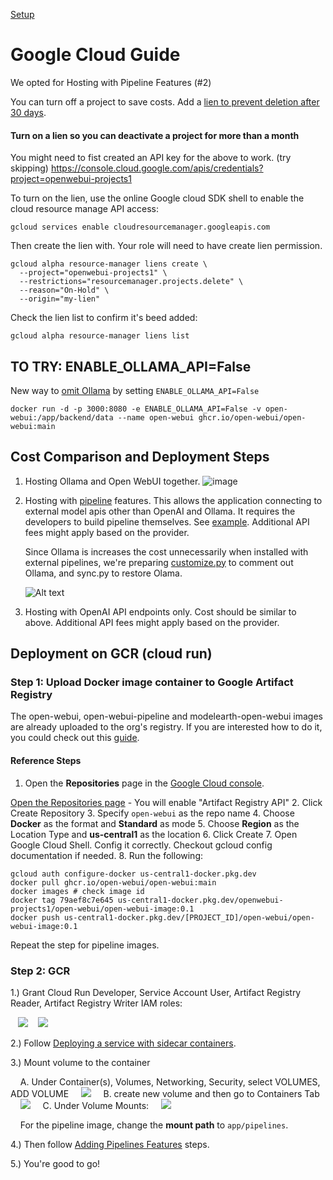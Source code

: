 [Setup](../)
# Google Cloud Guide

We opted for Hosting with Pipeline Features (#2)

You can turn off a project to save costs. Add a [lien to prevent deletion after 30 days](https://cloud.google.com/resource-manager/docs/project-liens#:~:text=To%20place%20a%20lien%20on,See%20more%20code%20actions.&text=Replace%20the%20following%3A,project%20the%20lien%20applies%20to.).

<!--
This was our url prior to turning off.  It didn't work after turning back on.
[test-me-open-webui...](https://test-me-open-webui-oqhgx572oq-uc.a.run.app/auth/)
-->

#### Turn on a lien so you can deactivate a project for more than a month

You might need to fist created an API key for the above to work. (try skipping)
https://console.cloud.google.com/apis/credentials?project=openwebui-projects1

To turn on the lien, use the online Google cloud SDK shell to enable the cloud resource manage API access:

    gcloud services enable cloudresourcemanager.googleapis.com

Then create the lien with. Your role will need to have create lien permission.

    gcloud alpha resource-manager liens create \
      --project="openwebui-projects1" \
      --restrictions="resourcemanager.projects.delete" \
      --reason="On-Hold" \
      --origin="my-lien"

Check the lien list to confirm it's beed added:

    gcloud alpha resource-manager liens list


## TO TRY: ENABLE_OLLAMA_API=False

New way to [omit Ollama](https://github.com/open-webui/open-webui/discussions/1287) by setting `ENABLE_OLLAMA_API=False`

    docker run -d -p 3000:8080 -e ENABLE_OLLAMA_API=False -v open-webui:/app/backend/data --name open-webui ghcr.io/open-webui/open-webui:main



<!-- Turn off with "Shut Down" under Settings
https://console.cloud.google.com/iam-admin/settings?authuser=2&project=openfootprint
-->

## Cost Comparison and Deployment Steps

1. Hosting Ollama and Open WebUI together.
   ![image](./pics/gce-wOllama-cost.png)

2. Hosting with [pipeline](https://docs.openwebui.com/pipelines/) features. This allows the application connecting to external model apis other than OpenAI and Ollama. It requires the developers to build pipeline themselves. See [example](https://github.com/open-webui/pipelines/tree/main/examples/pipelines). Additional API fees might apply based on the provider.

    Since Ollama is increases the cost unnecessarily when installed with external pipelines, we're preparing 
    [customize.py](../customize) to comment out Ollama, and sync.py to restore Olama.

    ![Alt text](./pics/gce-wPipelines-cost.png)

3. Hosting with OpenAI API endpoints only. Cost should be similar to above. Additional API fees might apply based on the provider.

## Deployment on GCR (cloud run)

### Step 1: Upload Docker image container to Google Artifact Registry

The open-webui, open-webui-pipeline and modelearth-open-webui images are already uploaded to the org's registry. If you are interested how to do it, you could check out this [guide](https://cloud.google.com/artifact-registry/docs/docker/store-docker-container-images).

#### Reference Steps

1. Open the **Repositories** page in the [Google Cloud console](https://console.cloud.google.com/welcome?project=openwebui-projects1&authuser=2).

[Open the Repositories page](https://console.cloud.google.com/artifacts) - You will enable "Artifact Registry API"
2. Click Create Repository
3. Specify `open-webui` as the repo name
4. Choose **Docker** as the format and **Standard** as mode
5. Choose **Region** as the Location Type and **us-central1** as the location
6. Click Create
7. Open Google Cloud Shell. Config it correctly. Checkout gcloud config documentation if needed.
8. Run the following:

   ```shell
   gcloud auth configure-docker us-central1-docker.pkg.dev
   docker pull ghcr.io/open-webui/open-webui:main
   docker images # check image id
   docker tag 79aef8c7e645 us-central1-docker.pkg.dev/openwebui-projects1/open-webui/open-webui-image:0.1
   docker push us-central1-docker.pkg.dev/[PROJECT_ID]/open-webui/open-webui-image:0.1
   ```

Repeat the step for pipeline images.

### Step 2: GCR

1.) Grant Cloud Run Developer, Service Account User, Artifact Registry Reader, Artifact Registry Writer IAM roles:

&nbsp;&nbsp;&nbsp;<img src="pics/gcr-roles.png" style="max-width:600px">
&nbsp;&nbsp;&nbsp;<img src="pics/artifact-roles.png" style="max-width:600px">

2.) Follow [Deploying a service with sidecar containers](https://cloud.google.com/run/docs/deploying#sidecars).

3.) Mount volume to the container

&nbsp;&nbsp;&nbsp;&nbsp;A. Under Container(s), Volumes, Networking, Security, select VOLUMES, ADD VOLUME
&nbsp;&nbsp;&nbsp;&nbsp;<img src="pics/gcr-add-volume.png" style="max-width:600px">
&nbsp;&nbsp;&nbsp;&nbsp;B. create new volume and then go to Containers Tab
&nbsp;&nbsp;&nbsp;&nbsp;<img src="pics/gcr-new-volume.png" style="max-width:600px">
&nbsp;&nbsp;&nbsp;&nbsp;C. Under Volume Mounts:
&nbsp;&nbsp;&nbsp;&nbsp;<img src="pics/gcr-vmount.png" style="max-width:600px">

&nbsp;&nbsp;&nbsp;&nbsp;For the pipeline image, change the **mount path** to `app/pipelines`.

4.) Then follow [Adding Pipelines Features](https://docs.openwebui.com/pipelines/) steps.

5.) You're good to go!

<!-- ## Deployment on GKE

A quick start [guide](https://www.youtube.com/watch?v=vIKy3pDz3jM) for a toy project.

## Deployment on GCE

1. Create an instance on GCE. Disk storage set to `40GB`
2. ssh the VM instance just created
3. make a working directory `mkdir webui-projects` and navigate to it `cd webui-projects`

**The following steps are for Ollama installation. You should alter it to suit your needs.**
4. pull Ollama by

    sudo bash
    curl -fsSL https://ollama.com/install.sh | sh


5. test if Ollama is intalled and start

    ```bash
    service ollama start
    ollama list
    ```

6. install a preferred model from Ollama

    ```bash
    ollama run mistral
    ```

1. Follow [Create Your Project](https://cloud.google.com/appengine/docs/standard/python3/building-app/creating-gcp-project) till Step 5
2. Run the following in your terminal

    ```bash
    gcloud config configurations create [CONFIG_NAME] --activate
    gcloud config configurations list # check if its created
    gcloud config set project [PROJECT_ID]
    gcloud config set account [YOUR_ACCOUNT]
    gcloud auth login
    gcloud config configurations list # check if the setting is correct
    gcloud app create
    ``` -->
